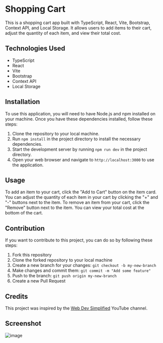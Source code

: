 # Shopping Cart

This is a shopping cart app built with TypeScript, React, Vite, Bootstrap, Context API, and Local Storage. It allows users to add items to their cart, adjust the quantity of each item, and view their total cost.

## Technologies Used
- TypeScript
- React
- Vite
- Bootstrap
- Context API
- Local Storage

## Installation
To use this application, you will need to have Node.js and npm installed on your machine. Once you have these dependencies installed, follow these steps:

1. Clone the repository to your local machine.
2. Run `npm install` in the project directory to install the necessary dependencies.
3. Start the development server by running `npm run dev` in the project directory.
4. Open your web browser and navigate to `http://localhost:3000` to use the application.

## Usage
To add an item to your cart, click the "Add to Cart" button on the item card. You can adjust the quantity of each item in your cart by clicking the "+" and "-" buttons next to the item. To remove an item from your cart, click the "Remove" button next to the item. You can view your total cost at the bottom of the cart.

## Contribution
If you want to contribute to this project, you can do so by following these steps:

1. Fork this repository
2. Clone the forked repository to your local machine
3. Create a new branch for your changes: `git checkout -b my-new-branch`
4. Make changes and commit them: `git commit -m "Add some feature"`
5. Push to the branch: `git push origin my-new-branch`
6. Create a new Pull Request

## Credits
This project was inspired by the [Web Dev Simplified](https://www.youtube.com/c/WebDevSimplified) YouTube channel.

## Screenshot
![image](https://user-images.githubusercontent.com/41730664/236780568-ad3a46e6-4238-44ed-9799-d32ddba72f05.png)
